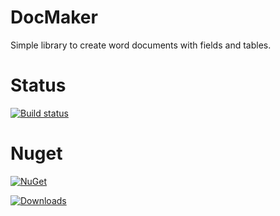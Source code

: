 # DocMaker
Simple library to create word documents with fields and tables.

# Status
[![Build status](https://ci.appveyor.com/api/projects/status/r3cvo1edsnloweki?svg=true)](https://ci.appveyor.com/project/kotofsky/docmaker)

# Nuget

[![NuGet](https://img.shields.io/nuget/v/Nuget.Core.svg)](https://www.nuget.org/packages/DocMaker/)

[![Downloads](https://img.shields.io/nuget/dt/DocMaker.svg)](https://www.nuget.org/packages/DocMaker/)

